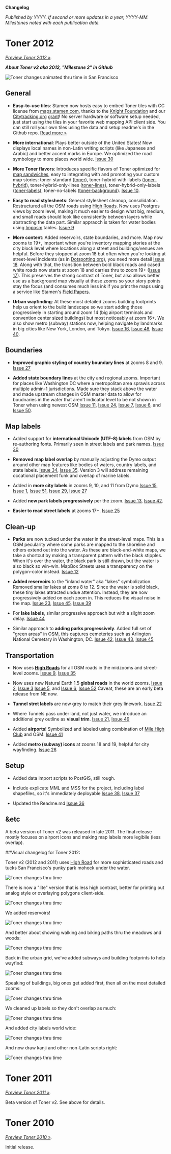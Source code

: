 **Changelog**

_Published by YYYY. If second or more updates in a year, YYYY-MM. Milestones noted with each publication date._


# Toner 2012

_[Preview Toner 2012 »](http://tile.stamen.com/toner-2012/)._

***About Toner v2 aka 2012, "Milestone 2" in Github***

![Toner changes animated thru time in San Francisco](https://github.com/Citytracking/toner/raw/master/images/toner_animated_gif_v1_2010_to_v2_gm_2012.gif)

## General

* **Easy-to-use tiles**: Stamen now hosts easy to embed Toner tiles with CC license from [maps.stamen.com](http://maps.stamen.com), thanks to the [Knight Foundation](http://newschallenge.tumblr.com/) and our [Citytracking.org](http://citytracking.org/) [grant](http://content.stamen.com/knight_news_challenge_update)! No server hardware or software setup needed, just start using the tiles in your favorite web mapping API client side. You can still roll your own tiles using the data and setup readme's in the Github repo. [Read more »](http://maps.stamen.com)

* **More international**: Plays better outside of the United States! Now displays local names in non-Latin writing scripts (like Japanese and Arabic) and better accent marks in Europe. We optimized the road symbology to more places world wide. [Issue 30](https://github.com/Citytracking/toner/issues/30)

* **More Toner flavors**: Introduces specific flavors of Toner optimized for [map sandwiches](http://blogs.esri.com/esri/arcgis/2009/07/13/the-map-sandwich/), easy to integrating with and promoting your custom map stories: toner-standard ([toner](tilefarm.stamen.com/toner-2012)), toner-hybrid-with-labels ([toner-hybrid](tilefarm.stamen.com/toner-hybrid-with-labels)), toner-hybrid-only-lines ([toner-lines](tilefarm.stamen.com/toner-lines)), toner-hybrid-only-labels ([toner-labels](tilefarm.stamen.com/toner-labels)), toner-no-labels ([toner-background](tilefarm.stamen.com/toner-no-labels)). [Issue 10](https://github.com/Citytracking/toner/issues/10).

* **Easy to read stylesheets**: General stylesheet cleanup, consolidation. Restructured all the OSM roads using [High Roads](http://github.com/migurski/high-roads/). Now uses Postgres views by zoom level, making it much easier to design what big, medium, and small roads should look like consistently between layers while abstracting the data part. Similar appraoch is taken for water bodies using [Imposm](http://imposm.org/) tables. [Issue 9](https://github.com/Citytracking/toner/issues/9)

* **More content**: Added reservoirs, state boundaries, and more. Map now zooms to 19+, important when you're inventory mapping stories at the city block level where locations along a street and buildings/venues are helpful. Before they stopped at zoom 18 but often when you're looking at street-level incidents (as in [Dotspotting.org](http://www.dotspotting.org)), you need more detail [Issue 18](https://github.com/Citytracking/toner/issues/18). Along with that, the transition between bold black roads and cased white roads now starts at zoom 18 and carries thru to zoom 19+ ([Issue 17](https://github.com/Citytracking/toner/issues/17)). This preserves the strong contrast of Toner, but also allows better use as a background map visually at these zooms so your story points stay the focus (and consumes much less ink if you print the maps using a service like Stamen's [Field Papers](http://www.fieldpapers.org). 

* **Urban wayfinding**: At these most detailed zooms building footprints help us orient to the build landscape so we start adding those progressively in starting around zoom 14 (big airport terminals and convention center sized buildings) but most noticeably at zoom 16+. We also show metro (subway) stations now, helping navigate by landmarks in big cities like New York, London, and Tokyo. [Issue 16](https://github.com/Citytracking/toner/issues/16),  [Issue 48](https://github.com/Citytracking/toner/issues/48), [Issue 40](https://github.com/Citytracking/toner/issues/40).

## Boundaries

* **Improved graphic styling of country boundary lines** at zooms 8 and 9. [Issue 27](https://github.com/Citytracking/toner/issues/27)

* **Added state boundary lines** at the city and regional zooms. Important for places like Washington DC where a metropolitan area sprawls across multiple admin-1 jurisdictions. Made sure they stack above the water and made upstream changes in OSM master data to allow for boudnaries in the water that aren't indicator level to be not shown in Toner when using newest OSM [Issue 11](https://github.com/Citytracking/toner/issues/11), [Issue 24](https://github.com/Citytracking/toner/issues/24), [Issue 7](https://github.com/Citytracking/toner/issues/7), [Issue 6](https://github.com/Citytracking/toner/issues/6), and [Issue 50](https://github.com/Citytracking/toner/issues/50).

## Map labels

* Added support for **international Unicode (UTF-8) labels** from OSM by re-authoring fonts. Primarily seen in street labels and park names. [Issue 30](https://github.com/Citytracking/toner/issues/30)

* **Removed map label overlap** by manually adjusting the Dymo output around other map features like bodies of waters, country labels, and state labels. [Issue 34](https://github.com/Citytracking/toner/issues/34), [Issue 35](https://github.com/Citytracking/toner/issues/35). Version 3 will address remaining occational placement funk and overlap of marine labels.

* Added in **more city labels** in zooms 9, 10, and 11 from Dymo [Issue 15](https://github.com/Citytracking/toner/issues/15), [Issue 1](https://github.com/Citytracking/toner/issues/1), [Issue 51](https://github.com/Citytracking/toner/issues/51), [Issue 29](https://github.com/Citytracking/toner/issues/51), [Issue 27](https://github.com/Citytracking/toner/issues/27)

* Added **new park labels progressively** per the zoom. [Issue 13](https://github.com/Citytracking/toner/issues/13), [Issue 42](https://github.com/Citytracking/toner/issues/42).

* **Easier to read street labels** at zooms 17+. [Issue 25](https://github.com/Citytracking/toner/issues/25)

## Clean-up

* **Parks** are now tucked under the water in the street-level maps. This is a OSM pecularity where some parks are mapped to the shoreline and others extend out into the water. As these are black-and-white maps, we take a shortcut by making a transparent pattern with the black stipples. When it's over the water, the black park is still drawn, but the water is also black so win-win. MapBox Streets uses a transparency on the polygon-color instead. [Issue 12](https://github.com/Citytracking/toner/issues/12)

* **Added reservoirs** to the "inland water" aka "lakes" symbolization. Removed smaller lakes at zoms 8 to 12. Since the water is solid black, these tiny lakes attracted undue attention. Instead, they are now progressively added on each zoom in. This reduces the visual noise in the map. [Issue 23](https://github.com/Citytracking/toner/issues/23), [Issue 45](https://github.com/Citytracking/toner/issues/45), [Issue 39](https://github.com/Citytracking/toner/issues/39)

* For **lake labels**, similar progressive approach but with a slight zoom delay. [Issue 44](https://github.com/Citytracking/toner/issues/44)

* Similar approach to **adding parks progressively**. Added full set of "green areas" in OSM, this captures cemeteries such as Arlington National Cemetary in Washington, DC. [Issue 42](https://github.com/Citytracking/toner/issues/42), [Issue 43](https://github.com/Citytracking/toner/issues/43), [Issue 45](https://github.com/Citytracking/toner/issues/45)

## Transportation

* Now uses **[High Roads](https://github.com/migurski/HighRoad)** for all OSM roads in the midzooms and street-level zooms. [Issue 9](https://github.com/Citytracking/toner/issues/9), [Issue 35](https://github.com/Citytracking/toner/issues/35)

* Now uses new Natural Earth 1.5 **global roads** in the world zooms. [Issue 2](https://github.com/Citytracking/toner/issues/2), [Issue 3](https://github.com/Citytracking/toner/issues/3) [Issue 5](https://github.com/Citytracking/toner/issues/5), and  [Issue 6](https://github.com/Citytracking/toner/issues/6), [Issue 52](https://github.com/Citytracking/toner/issues/52) Caveat, these are an early beta release from NE now.

* **Tunnel stret labels** are now grey to match their grey linework. [Issue 22](https://github.com/Citytracking/toner/issues/22)

* Where Tunnels pass under land, not just water, we introduce an additional grey outline as **visual trim**. [Issue 21](https://github.com/Citytracking/toner/issues/21), [Issue 49](https://github.com/Citytracking/toner/issues/49)

* Added **airports**! Symbolized and labeled using combination of [Mile High Club](http://github.com/nvkelso/mile-high-club/) and OSM. [Issue 41](https://github.com/Citytracking/toner/issues/41)

* Added **metro (subway) icons** at zooms 18 and 19, helpful for city wayfinding. [Issue 26](https://github.com/Citytracking/toner/issues/26)

## Setup

* Added data import scripts to PostGIS, still rough.

* Include explicate MML and MSS for the project, including label shapefiles, so it's immediately deployable [Issue 38](https://github.com/Citytracking/toner/issues/38), [Issue 37](https://github.com/Citytracking/toner/issues/37)

* Updated the Readme.md [Issue 36](https://github.com/Citytracking/toner/issues/36)

## &etc

A beta version of Toner v2 was released in late 2011. The final release mostly focuses on airport icons and making map labels more legibile (less overlap).

##Visual changelog for Toner 2012:

Toner v2 (2012 and 2011) uses [High Road](https://github.com/migurski/HighRoad) for more sophisticated roads and tucks San Francisco's punky park mohock under the water.

![Toner changes thru time](https://github.com/Citytracking/toner/raw/master/images/sf_mohack_high_roads.gif)

There is now a "lite" version that is less high contrast, better for printing out analog style or overlaying polygons client-side.

![Toner changes thru time](https://github.com/Citytracking/toner/raw/master/images/sf_toner_lite.gif)

We added reservoirs!

![Toner changes thru time](https://github.com/Citytracking/toner/raw/master/images/dc_md_va_reservoirs_roads_state_lines.gif)

And better about showing walking and biking paths thru the meadows and woods:

![Toner changes thru time](https://github.com/Citytracking/toner/raw/master/images/sf_reservoirs_roads.gif)

Back in the urban grid, we've added subways and building footprints to help wayfind:

![Toner changes thru time](https://github.com/Citytracking/toner/raw/master/images/nyc_subway_building_wayfinding.gif)

Speaking of buildings, big ones get added first, then all on the most detailed zooms:

![Toner changes thru time](https://github.com/Citytracking/toner/raw/master/images/dc_buildings_v2.gif)

We cleaned up labels so they don't overlap as much:

![Toner changes thru time](https://github.com/Citytracking/toner/raw/master/images/east_coast_label_overlap.gif)

And added city labels world wide:

![Toner changes thru time](https://github.com/Citytracking/toner/raw/master/images/london_paris_everywhere.gif)

And now draw kanji and other non-Latin scripts right:

![Toner changes thru time](https://github.com/Citytracking/toner/raw/master/images/tokyo_everywhere.gif)


# Toner 2011

_[Preview Toner 2011 »](http://tile.stamen.com/toner-2011/)._

Beta version of Toner v2. See above for details.


# Toner 2010

_[Preview Toner 2010 »](http://tile.stamen.com/toner-2010/)._

Initial release.
